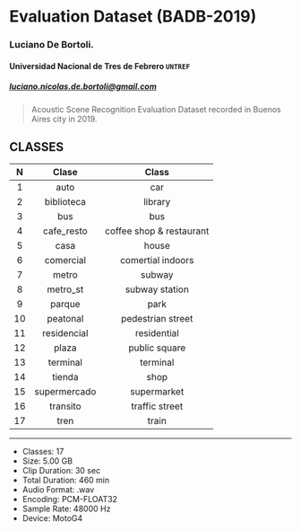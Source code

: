 # Evaluation Dataset (BADB-2019)
### Luciano De Bortoli.
#### Universidad Nacional de Tres de Febrero `UNTREF`
##### luciano.nicolas.de.bortoli@gmail.com


> Acoustic Scene Recognition Evaluation Dataset recorded in Buenos Aires city in 2019.

## CLASSES
N | Clase | Class
| :---: |:---:| :---: |
1 | auto | car
2 | biblioteca | library
3 | bus  | bus
4 | cafe_resto  | coffee shop & restaurant
5 | casa  | house
6 | comercial  | comertial indoors
7 | metro  | subway
8 | metro_st  | subway station
9 | parque  | park
10 | peatonal  | pedestrian street
11 | residencial  |  residential
12 | plaza  | public square
13 | terminal  | terminal
14 | tienda  | shop
15 | supermercado  |  supermarket
16 | transito | traffic street
17 | tren | train

* * *

* Classes:          17
* Size:             5.00 GB
* Clip Duration:    30 sec
* Total Duration:   460 min
* Audio Format:     .wav
* Encoding:         PCM-FLOAT32
* Sample Rate:      48000 Hz
* Device:           MotoG4
